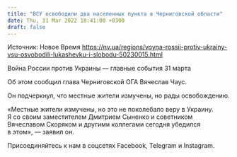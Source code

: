 ```yaml
---
title: "ВСУ освободили два населенных пункта в Черниговской области"
date: Thu, 31 Mar 2022 18:41:00 +0300
draft: false
---
```

Источник: Новое Время https://nv.ua/regions/voyna-rossii-protiv-ukrainy-vsu-osvobodili-lukashevku-i-slobodu-50230015.html


Война России против Украины — главные события 31 марта

 Об этом сообщил глава Черниговской ОГА Вячеслав Чаус.

Он подчеркнул, что местные жители измучены, но рады освобождению.

«Местные жители измучены, но это не поколебало веру в Украину. Я со своим заместителем Дмитрием Сыненко и советником Вячеславом Скоряком и другими коллегами сегодня убедился в этом», — заявил он.

Присоединяйтесь к нам в соцсетях Facebook, Telegram и Instagram.
